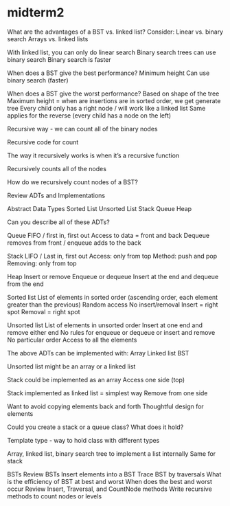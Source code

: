 # midterm2

What are the advantages of a BST vs. linked list?
Consider:
Linear vs. binary search
Arrays vs. linked lists

With linked list, you can only do linear search
Binary search trees can use binary search
Binary search is faster

When does a BST give the best performance?
Minimum height
Can use binary search (faster)

When does a BST give the worst performance?
Based on shape of the tree
Maximum height = when are insertions are in sorted order, we get generate tree
Every child only has a right node / will work like a linked list
Same applies for the reverse (every child has a node on the left)

Recursive way - we can count all of the binary nodes

Recursive code for count

The way it recursively works is when it’s a recursive function

Recursively counts all of the nodes

How do we recursively count nodes of a BST?




Review ADTs and Implementations

Abstract Data Types
Sorted List
Unsorted List
Stack
Queue
Heap 

Can you describe all of these ADTs?

Queue
FIFO / first in, first out
Access to data = front and back
Dequeue removes from front / enqueue adds to the back

Stack
LIFO / Last in, first out
Access: only from top
Method: push and pop
Removing: only from top

Heap
Insert or remove
Enqueue or dequeue
Insert at the end and dequeue from the end

Sorted list
List of elements in sorted order (ascending order, each element greater than the previous)
Random access
No insert/removal
Insert = right spot
Removal = right spot

Unsorted list
List of elements in unsorted order
Insert at one end and remove either end
No rules for enqueue or dequeue or insert and remove
No particular order
Access to all the elements

The above ADTs can be implemented with:
Array
Linked list
BST

Unsorted list might be an array or a linked list

Stack could be implemented as an array
Access one side (top)

Stack implemented as linked list = simplest way
Remove from one side

Want to avoid copying elements back and forth
Thoughtful design for elements

Could you create a stack or a queue class?
What does it hold?

Template type - way to hold class with different types


Array, linked list, binary search tree to implement a list internally
Same for stack


BSTs
Review BSTs
Insert elements into a BST
Trace BST by traversals
What is the efficiency of BST at best and worst
When does the best and worst occur
Review Insert, Traversal, and CountNode methods
Write recursive methods to count nodes or levels
